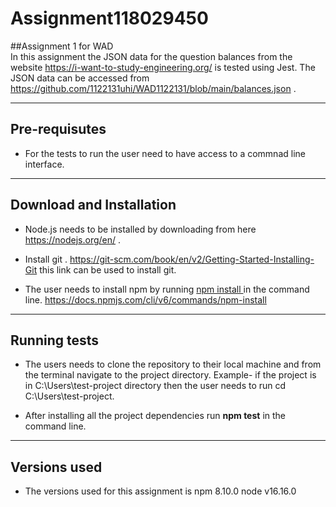 # Assignment118029450
##Assignment 1 for WAD  
In this assignment the JSON data for the question balances from the website https://i-want-to-study-engineering.org/ is tested using Jest. The JSON data can be accessed from https://github.com/1122131uhi/WAD1122131/blob/main/balances.json .
___________________________________________________________________________________________________________________________________________________

## Pre-requisutes
* For the tests to run the user need to have access to a commnad line interface.
___________________________________________________________________________________________________________________________________________________
## Download and Installation
 
* Node.js needs to be installed by downloading from here https://nodejs.org/en/ .

* Install git . https://git-scm.com/book/en/v2/Getting-Started-Installing-Git this link can be used to install git.

* The user needs to install npm by running <u> npm install </u> in the command line.
https://docs.npmjs.com/cli/v6/commands/npm-install

___________________________________________________________________________________________________________________________________________________

## Running tests

* The users needs to clone the repository to their local machine and from the terminal navigate to the project directory.
Example- if the project is in 
 C:\Users\test-project directory then the user needs to run cd  C:\Users\test-project.

 * After installing all the project dependencies run 
 **npm test** in the command line.

 __________________________________________________________________________________________________________________________________________________

 ## Versions used
 * The versions used for this assignment is
 npm 8.10.0
 node v16.16.0



